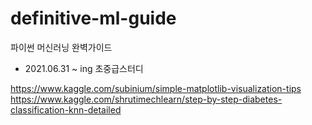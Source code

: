 # definitive-ml-guide
파이썬 머신러닝 완벽가이드
- 2021.06.31 ~ ing 초중급스터디


https://www.kaggle.com/subinium/simple-matplotlib-visualization-tips  
https://www.kaggle.com/shrutimechlearn/step-by-step-diabetes-classification-knn-detailed  
